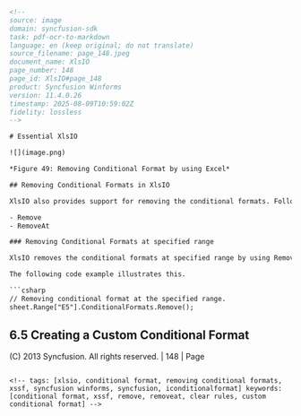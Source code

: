```html
<!-- 
source: image
domain: syncfusion-sdk
task: pdf-ocr-to-markdown
language: en (keep original; do not translate)
source_filename: page_148.jpeg
document_name: XlsIO
page_number: 148
page_id: XlsIO#page_148
product: Syncfusion Winforms
version: 11.4.0.26
timestamp: 2025-08-09T10:59:02Z
fidelity: lossless
-->

# Essential XlsIO

![](image.png)

*Figure 49: Removing Conditional Format by using Excel*

## Removing Conditional Formats in XlsIO

XlsIO also provides support for removing the conditional formats. Following are the methods for removing the conditional formats associated with the IConditionalFormat interface.

- Remove
- RemoveAt

### Removing Conditional Formats at specified range

XlsIO removes the conditional formats at specified range by using Remove Method.

The following code example illustrates this.

```csharp
// Removing conditional format at the specified range.
sheet.Range["E5"].ConditionalFormats.Remove();
```

## 6.5 Creating a Custom Conditional Format

(C) 2013 Syncfusion. All rights reserved. | 148 | Page
```

<!-- tags: [xlsio, conditional format, removing conditional formats, xssf, syncfusion winforms, syncfusion, iconditionalformat] keywords: [conditional format, xssf, remove, removeat, clear rules, custom conditional format] -->
